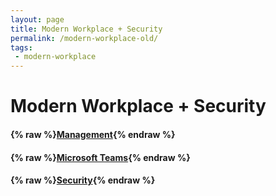 ```yaml
---
layout: page
title: Modern Workplace + Security
permalink: /modern-workplace-old/
tags:
 - modern-workplace
---
```


# Modern Workplace + Security

#### {% raw %}[Management](management){% endraw %}

#### {% raw %}[Microsoft Teams](microsoft-teams){% endraw %}

#### {% raw %}[Security](security){% endraw %}
